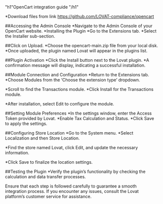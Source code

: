 "h1"OpenCart integration guide "/h1"
 

*Download files from link https://github.com/LOVAT-compliance/opencart

 

##Accessing the Admin Console
*Navigate to the Admin Console of your OpenCart website.
*Installing the Plugin
*Go to the Extensions tab.
*Select the Installer sub-section.


##Click on Upload.
*Choose the opencart-main.zip file from your local disk.
*Once uploaded, the plugin named Lovat will appear in the plugins list.


 

##Plugin Activation
*Click the Install button next to the Lovat plugin.
*A confirmation message will display, indicating a successful installation.


##Module Connection and Configuration
*Return to the Extensions tab.
*Choose Modules from the ‘Choose the extension type’ dropdown.


*Scroll to find the Transactions module.
*Click Install for the Transactions module.


*After installation, select Edit to configure the module.


##Setting Module Preferences
*In the settings window, enter the Access Token provided by Lovat.
*Enable Tax Calculation and Status.
*Click Save to apply the settings.
 



##Configuring Store Location
*Go to the System menu.
*Select Localization and then Store Location.


 

*Find the store named Lovat, click Edit, and update the necessary information.


*Click Save to finalize the location settings.

##Testing the Plugin
*Verify the plugin’s functionality by checking the calculation and data transfer processes.


Ensure that each step is followed carefully to guarantee a smooth integration process. If you encounter any issues, consult the Lovat platform’s customer service for assistance.
